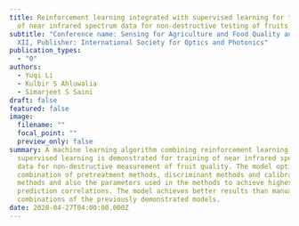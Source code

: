 ```yaml
---
title: Reinforcement learning integrated with supervised learning for training
  of near infrared spectrum data for non-destructive testing of fruits
subtitle: "Conference name: Sensing for Agriculture and Food Quality and Safety
  XII, Publisher: International Society for Optics and Photonics"
publication_types:
  - "0"
authors:
  - Yuqi Li
  - Kulbir S Ahluwalia
  - Simarjeet S Saini
draft: false
featured: false
image:
  filename: ""
  focal_point: ""
  preview_only: false
summary: A machine learning algorithm combining reinforcement learning and
  supervised learning is demonstrated for training of near infrared spectroscopy
  data for non-destructive measurement of fruit quality. The model optimizes the
  combination of pretreatment methods, discriminant methods and calibration
  methods and also the parameters used in the methods to achieve highest
  prediction correlations. The model achieves better results than manual
  combinations of the previously demonstrated models.
date: 2020-04-27T04:00:00.000Z
---
```

